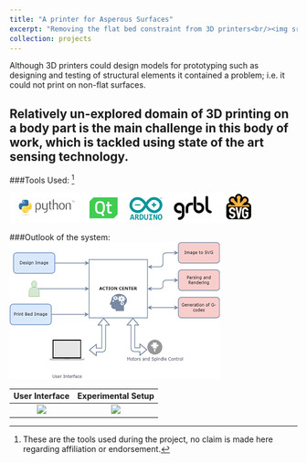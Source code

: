 ```yaml
---
title: "A printer for Asperous Surfaces"
excerpt: "Removing the flat bed constraint from 3D printers<br/><img src='/images/printer-tech-stack.png'>"
collection: projects
---
```

Although 3D printers could design models for prototyping such as designing and testing of structural elements it contained a problem; i.e. it could not print on non-flat surfaces. 

Relatively un-explored domain of 3D printing on a body part is the main challenge in this body of work, which is tackled using state of the art sensing technology.
---

###Tools Used:  [^1]

![alt text](/images/printer-tech-stack.png)


###Outlook of the system: 
![alt text](/images/endtoend.png)


User Interface            |  Experimental Setup
:-------------------------:|:-------------------------:
![](https:/images/gui.jpg)  |  ![](https:/images/ExpSetup.png)


[^1]: These are the tools used during the project, no claim is made here regarding affiliation or endorsement.



